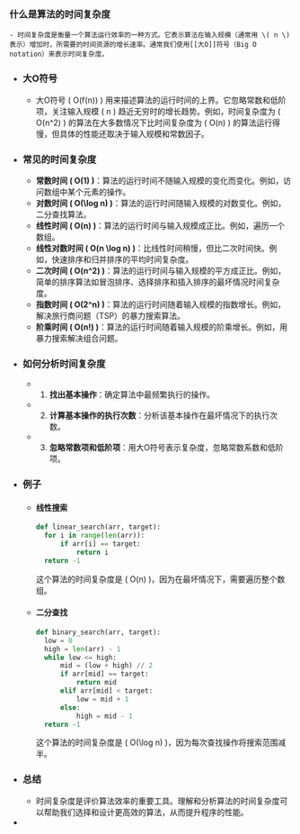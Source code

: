 ### 什么是算法的时间复杂度
	- 时间复杂度是衡量一个算法运行效率的一种方式。它表示算法在输入规模（通常用 \( n \) 表示）增加时，所需要的时间资源的增长速率。通常我们使用[[大O]]符号（Big O notation）来表示时间复杂度。
- ### 大O符号
	- 大O符号 \( O(f(n)) \) 用来描述算法的运行时间的上界。它忽略常数和低阶项，关注输入规模 \( n \) 趋近无穷时的增长趋势。例如，时间复杂度为 \( O(n^2) \) 的算法在大多数情况下比时间复杂度为 \( O(n) \) 的算法运行得慢，但具体的性能还取决于输入规模和常数因子。
- ### 常见的时间复杂度
	- **常数时间 \( O(1) \)**：算法的运行时间不随输入规模的变化而变化。例如，访问数组中某个元素的操作。
	- **对数时间 \( O(\log n) \)**：算法的运行时间随输入规模的对数变化。例如，二分查找算法。
	- **线性时间 \( O(n) \)**：算法的运行时间与输入规模成正比。例如，遍历一个数组。
	- **线性对数时间 \( O(n \log n) \)**：比线性时间稍慢，但比二次时间快。例如，快速排序和归并排序的平均时间复杂度。
	- **二次时间 \( O(n^2) \)**：算法的运行时间与输入规模的平方成正比。例如，简单的排序算法如冒泡排序、选择排序和插入排序的最坏情况时间复杂度。
	- **指数时间 \( O(2^n) \)**：算法的运行时间随着输入规模的指数增长。例如，解决旅行商问题（TSP）的暴力搜索算法。
	- **阶乘时间 \( O(n!) \)**：算法的运行时间随着输入规模的阶乘增长。例如，用暴力搜索解决组合问题。
- ### 如何分析时间复杂度
	- 1. **找出基本操作**：确定算法中最频繁执行的操作。
	- 2. **计算基本操作的执行次数**：分析该基本操作在最坏情况下的执行次数。
	- 3. **忽略常数项和低阶项**：用大O符号表示复杂度，忽略常数系数和低阶项。
- ### 例子
	- #### 线性搜索
	  ```python
	  def linear_search(arr, target):
	    for i in range(len(arr)):
	        if arr[i] == target:
	            return i
	    return -1
	  ```
	  这个算法的时间复杂度是 \( O(n) \)，因为在最坏情况下，需要遍历整个数组。
	- #### 二分查找
	  ```python
	  def binary_search(arr, target):
	    low = 0
	    high = len(arr) - 1
	    while low <= high:
	        mid = (low + high) // 2
	        if arr[mid] == target:
	            return mid
	        elif arr[mid] < target:
	            low = mid + 1
	        else:
	            high = mid - 1
	    return -1
	  ```
	  这个算法的时间复杂度是 \( O(\log n) \)，因为每次查找操作将搜索范围减半。
- ### 总结
	- 时间复杂度是评价算法效率的重要工具。理解和分析算法的时间复杂度可以帮助我们选择和设计更高效的算法，从而提升程序的性能。
-